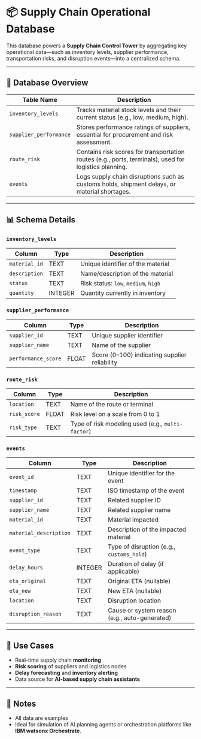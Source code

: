 # 📦 Supply Chain Operational Database

This database powers a **Supply Chain Control Tower** by aggregating key operational data—such as inventory levels, supplier performance, transportation risks, and disruption events—into a centralized schema.

---

## 🧱 Database Overview

| Table Name            | Description |
|-----------------------|-------------|
| `inventory_levels`    | Tracks material stock levels and their current status (e.g., low, medium, high). |
| `supplier_performance`| Stores performance ratings of suppliers, essential for procurement and risk assessment. |
| `route_risk`          | Contains risk scores for transportation routes (e.g., ports, terminals), used for logistics planning. |
| `events`              | Logs supply chain disruptions such as customs holds, shipment delays, or material shortages. |

---

## 📊 Schema Details

### `inventory_levels`
| Column         | Type     | Description                         |
|----------------|----------|-------------------------------------|
| `material_id`  | TEXT     | Unique identifier of the material   |
| `description`  | TEXT     | Name/description of the material    |
| `status`       | TEXT     | Risk status: `low`, `medium`, `high`|
| `quantity`     | INTEGER  | Quantity currently in inventory     |

### `supplier_performance`
| Column             | Type     | Description                          |
|--------------------|----------|--------------------------------------|
| `supplier_id`      | TEXT     | Unique supplier identifier           |
| `supplier_name`    | TEXT     | Name of the supplier                 |
| `performance_score`| FLOAT    | Score (0–100) indicating supplier reliability |

### `route_risk`
| Column        | Type     | Description                           |
|---------------|----------|---------------------------------------|
| `location`    | TEXT     | Name of the route or terminal         |
| `risk_score`  | FLOAT    | Risk level on a scale from 0 to 1     |
| `risk_type`   | TEXT     | Type of risk modeling used (e.g., `multi-factor`) |

### `events`
| Column             | Type     | Description                                  |
|--------------------|----------|----------------------------------------------|
| `event_id`         | TEXT     | Unique identifier for the event              |
| `timestamp`        | TEXT     | ISO timestamp of the event                   |
| `supplier_id`      | TEXT     | Related supplier ID                          |
| `supplier_name`    | TEXT     | Related supplier name                        |
| `material_id`      | TEXT     | Material impacted                            |
| `material_description` | TEXT | Description of the impacted material         |
| `event_type`       | TEXT     | Type of disruption (e.g., `customs_hold`)    |
| `delay_hours`      | INTEGER  | Duration of delay (if applicable)            |
| `eta_original`     | TEXT     | Original ETA (nullable)                      |
| `eta_new`          | TEXT     | New ETA (nullable)                           |
| `location`         | TEXT     | Disruption location                          |
| `disruption_reason`| TEXT     | Cause or system reason (e.g., auto-generated)|

---

## 🧠 Use Cases

- Real-time supply chain **monitoring**
- **Risk scoring** of suppliers and logistics nodes
- **Delay forecasting** and **inventory alerting**
- Data source for **AI-based supply chain assistants**

---

## 📌 Notes

- All data are examples
- Ideal for simulation of AI planning agents or orchestration platforms like **IBM watsonx Orchestrate**.
